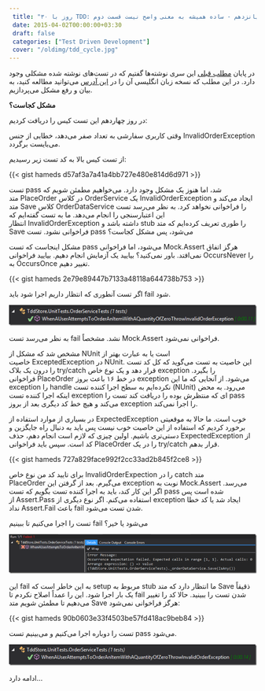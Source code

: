 ```yaml
---
 title: "۳۰ روز با TDD: روز پانزدهم - ساده همیشه به معنی واضح نیست قسمت دوم" 
 date: 2015-04-02T00:00:00+03:30
 draft: false 
 categories: ["Test Driven Development"]
 cover: "/oldimg/tdd_cycle.jpg"
---
```


در پایان [مطلب قبلی](/post/113-۳۰-روز-با-tdd--روز-چهاردهم---ساده-همیشه-به-معنی-واضح-نیست-قسمت-اول/) این سری نوشته‌ها گفتیم که در تست‌های نوشته شده مشکلی وجود دارد. در این مطلب که نسخه زبان انگلیسی آن را در [این آدرس](http://blogs.telerik.com/james-bender/posts.aspx/13-10-21/30-days-of-tdd-day-15---simple-does-not-always-mean-obvious-pt-2) می‌توانید مطالعه کنید، به بیان و رفع مشکل می‌پردازیم.



**مشکل کجاست؟**



در روز چهاردهم این تست کیس را دریافت کردیم:



وقتی کاربری سفارشی به تعداد صفر می‌دهد، خطایی از جنس InvalidOrderException می‌بایست برگردد.



از تست کیس بالا به کد تست زیر رسیدیم:

{{< gist hameds d57af3a7a41a4bb727e480e814d6d971 >}}

تست pass‌ شد، اما هنوز یک مشکل وجود دارد. می‌خواهیم مطمئن شویم که متد PlaceOrder در کلاس OrderService یک InvalidOrderException ایجاد می‌کند و متد Save کلاس OrderDataService را فراخوانی نخواهد کرد. به نظر می‌رسد تست این اعتبارسنجی را انجام می‌دهد. ما به تست گفته‌ایم که انتظار InvalidOrderException داشته باشد و stub را طوری تعریف کرده‌ایم که متد Save فراخوانی نشود. تست pass می‌شود، پس مشکل کجاست؟



مشکل اینجاست که تست pass می‌شود، اما فراخوانی Mock.Assert هرگز اتفاق نمی‌افتد. باور نمی‌کنید؟ بیایید یک آزمایش انجام دهیم. بیایید فراخوانی OccursNever را به OccursOnce تغییر دهیم.


{{< gist hameds 2e79e89447b7133a48118a644738b753 >}}


اگر تست آنطوری که انتظار داریم اجرا شود باید fail شود.



![](/oldimg/image_thumb1DE14E348D2CD.png)

به نظر می‌رسد تست fail نشد. مشخصاً Mock.Assert فراخوانی نمی‌شود.





مشخص شد که مشکل از NUnit است یا به عبارت بهتر از خاصیت ExceptedException در NUnit. این خاصیت به تست می‌گوید که کل کد تست را درون یک بلاک try/catch قرار دهد و یک نوع خاص exception را بگیرد. فراخوانی PlaceOrder در خط ۱۶ باعث بروز exception می‌شود. از آنجایی که ما این exception را handle نکرده‌ایم به سطح اجرا کننده تست (NUnit) می‌رود. به محض اینکه اجرا کننده تست exception ای که منتظرش بوده را دریافت کند تست را pass می‌کند و هیچ خط کد دیگری بعد از بروز exception را اجرا نمی‌کند.



در بسیاری از موارد استفاده از ExpectedException خوب است. ما حالا به موقعیتی برخورد کردیم که استفاده از این خاصیت خوب نیست پس باید به دنبال راه جایگزین و دستی‌تری باشیم. اولین چیزی که لازم است انجام دهم، حذف ExpectedException از کد است. سپس باید فراخوانی PlaceOrder را در یک try/catch قرار بدهم.


{{< gist hameds 727a829face992f2cc33ad2b845f2ce8 >}}

برای تایید کد من نوع خاص InvalidOrderExpection را در catch متد PlaceOrder می‌گیرم. بعد از گرفتن این exception نوبت به Mock.Assert می‌رسد. اگر این کار کند، باید به اجرا کننده تست بگویم که تست pass شده است پس از Assert.Pass استفاده می‌کنم. اگر نوع دیگری از exception ایجاد شد یا کد خطا نداد Assert.Fail باعث fail شدن تست می‌شود.



تست را اجرا می‌کنیم تا ببینیم fail می‌شود یا خیر؟



![](/oldimg/1_image_thumb367016D1AC4C4.png)

این fail به این خاطر است که setup مربوط به stub ما انتظار دارد که متد Save ذقیقاً یک بار اجرا شود. این را عمداً اصلاح نکردم تا fail شدن تست را ببینید. حالا کد را تغییر می‌دهیم تا مطمئن شویم متد Save هرگز فراخوانی نمی‌شود:




{{< gist hameds 90b0603e33f4503be57fd418ac9beb84 >}}


تست را دوباره اجرا می‌کنیم و می‌بینیم تست pass می‌شود.







![](/oldimg/image_thumb554BB9A300DBD.png)







ادامه دارد...

